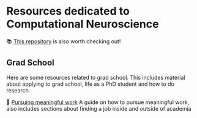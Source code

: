 # Resources dedicated to Computational Neuroscience
📚 [This repository](https://github.com/satpreetsingh/awesome-compneuro) is also worth checking out!

## Grad School
Here are some resources related to grad school. This includes material about applying to grad school, life as a PhD student and how to do research.

🔬 [Pursuing meaningful work](https://github.com/nguyen-td/resources-compneuro/blob/main/res/Pursuing%20Meaningful%20Work.pdf) A guide on how to pursue meaningful work, also includes sections about finding a job inside and outside of academia


